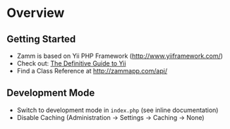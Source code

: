 Overview
========

## Getting Started

- Zamm is based on Yii PHP Framework (http://www.yiiframework.com/)
- Check out: [The Definitive Guide to Yii](http://www.yiiframework.com/doc/guide/) 
- Find a Class Reference at http://zammapp.com/api/

## Development Mode

- Switch to development mode in ``index.php`` (see inline documentation)
- Disable Caching (Administration -> Settings -> Caching -> None)
